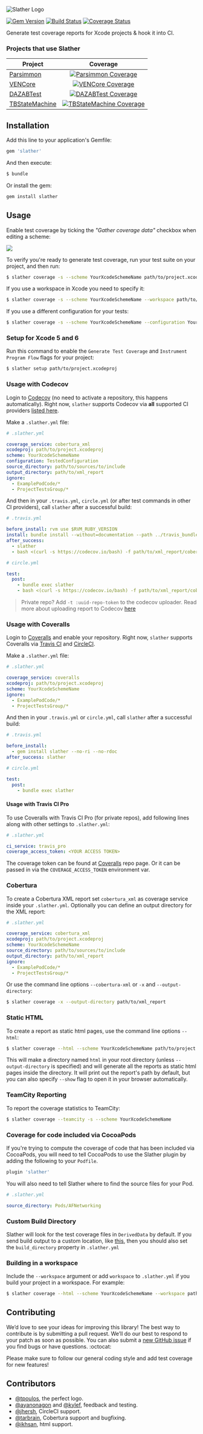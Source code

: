 

![Slather Logo](https://raw.githubusercontent.com/SlatherOrg/slather/master/docs/logo.jpg)

[![Gem Version](https://badge.fury.io/rb/slather.svg)](http://badge.fury.io/rb/slather)
[![Build Status](https://travis-ci.org/SlatherOrg/slather.svg?branch=master)](https://travis-ci.org/SlatherOrg/slather)
[![Coverage Status](https://coveralls.io/repos/SlatherOrg/slather/badge.svg?branch=master)](https://coveralls.io/r/SlatherOrg/slather?branch=master)

Generate test coverage reports for Xcode projects & hook it into CI.

### Projects that use Slather

| Project | Coverage |
| ------- |:--------:|
| [Parsimmon](https://github.com/ayanonagon/Parsimmon) | [![Parsimmon Coverage](https://coveralls.io/repos/ayanonagon/Parsimmon/badge.svg?branch=master)](https://coveralls.io/r/ayanonagon/Parsimmon?branch=master) |
| [VENCore](https://github.com/venmo/VENCore) | [![VENCore Coverage](https://coveralls.io/repos/venmo/VENCore/badge.svg?branch=master)](https://coveralls.io/r/venmo/VENCore?branch=master) |
| [DAZABTest](https://github.com/dasmer/DAZABTest) | [![DAZABTest Coverage](https://coveralls.io/repos/dasmer/DAZABTest/badge.svg?branch=master)](https://coveralls.io/r/dasmer/DAZABTest?branch=master) |
| [TBStateMachine](https://github.com/tarbrain/TBStateMachine) | [![TBStateMachine Coverage](https://coveralls.io/repos/tarbrain/TBStateMachine/badge.svg?branch=master)](https://coveralls.io/r/tarbrain/TBStateMachine?branch=master) |

## Installation

Add this line to your application's Gemfile:

```ruby
gem 'slather'
```

And then execute:

```sh
$ bundle
```

Or install the gem:

```sh
gem install slather
```

## Usage

Enable test coverage by ticking the *"Gather coverage data"* checkbox when editing a scheme:

![](README_Images/test_scheme.png)

To verify you're ready to generate test coverage, run your test suite on your project, and then run:

```sh
$ slather coverage -s --scheme YourXcodeSchemeName path/to/project.xcodeproj
```

If you use a workspace in Xcode you need to specify it: 

```sh
$ slather coverage -s --scheme YourXcodeSchemeName --workspace path/to/workspace.xcworkspace path/to/project.xcodeproj
```

If you use a different configuration for your tests: 

```sh
$ slather coverage -s --scheme YourXcodeSchemeName --configuration YourBuildConfigurationName path/to/project.xcodeproj
```

### Setup for Xcode 5 and 6

Run this command to enable the `Generate Test Coverage` and `Instrument Program Flow` flags for your project:

```sh
$ slather setup path/to/project.xcodeproj
```

### Usage with Codecov

Login to [Codecov](https://codecov.io/) (no need to activate a repository, this happens automatically). Right now, `slather` supports Codecov via **all** supported CI providers [listed here](https://github.com/codecov/codecov-bash#ci-providers).

Make a `.slather.yml` file:

```yml
# .slather.yml

coverage_service: cobertura_xml
xcodeproj: path/to/project.xcodeproj
scheme: YourXcodeSchemeName
configuration: TestedConfiguration
source_directory: path/to/sources/to/include
output_directory: path/to/xml_report
ignore:
  - ExamplePodCode/*
  - ProjectTestsGroup/*
```

And then in your `.travis.yml`, `circle.yml` (or after test commands in other CI providers), call `slather` after a successful build:

```yml
# .travis.yml

before_install: rvm use $RVM_RUBY_VERSION
install: bundle install --without=documentation --path ../travis_bundle_dir
after_success: 
  - slather
  - bash <(curl -s https://codecov.io/bash) -f path/to/xml_report/cobertura.xml -X coveragepy -X gcov -X xcode
```

```yml
# circle.yml

test:
  post:
    - bundle exec slather
    - bash <(curl -s https://codecov.io/bash) -f path/to/xml_report/cobertura.xml -X coveragepy -X gcov -X xcode
```

> Private repo? Add `-t :uuid-repo-token` to the codecov uploader. Read more about uploading report to Codecov [here](https://github.com/codecov/codecov-bash)

### Usage with Coveralls

Login to [Coveralls](https://coveralls.io/) and enable your repository. Right now, `slather` supports Coveralls via [Travis CI](https://travis-ci.org) and [CircleCI](https://circleci.com).

Make a `.slather.yml` file:

```yml
# .slather.yml

coverage_service: coveralls
xcodeproj: path/to/project.xcodeproj
scheme: YourXcodeSchemeName
ignore:
  - ExamplePodCode/*
  - ProjectTestsGroup/*
```

And then in your `.travis.yml` or `circle.yml`, call `slather` after a successful build:

```yml
# .travis.yml

before_install:
  - gem install slather --no-ri --no-rdoc
after_success: slather
```

```yml
# circle.yml

test:
  post:
    - bundle exec slather

```

#### Usage with Travis CI Pro

To use Coveralls with Travis CI Pro (for private repos), add following lines along with other settings to `.slather.yml`:

```yml
# .slather.yml

ci_service: travis_pro
coverage_access_token: <YOUR ACCESS TOKEN>
```

The coverage token can be found at [Coveralls](https://coveralls.io/) repo page. Or it can be passed in via the `COVERAGE_ACCESS_TOKEN` environment var.

### Cobertura

To create a Cobertura XML report set `cobertura_xml` as coverage service inside your `.slather.yml`. Optionally you can define an output directory for the XML report:

```yml
# .slather.yml

coverage_service: cobertura_xml
xcodeproj: path/to/project.xcodeproj
scheme: YourXcodeSchemeName
source_directory: path/to/sources/to/include
output_directory: path/to/xml_report
ignore:
  - ExamplePodCode/*
  - ProjectTestsGroup/*
```

Or use the command line options `--cobertura-xml` or `-x` and `--output-directory`:

```sh
$ slather coverage -x --output-directory path/to/xml_report
```

### Static HTML

To create a report as static html pages, use the command line options `--html`:

```sh
$ slather coverage --html --scheme YourXcodeSchemeName path/to/project.xcodeproj
```

This will make a directory named `html` in your root directory (unless `--output-directory` is specified) and will generate all the reports as static html pages inside the directory. It will print out the report's path by default, but you can also specify `--show` flag to open it in your browser automatically.

### TeamCity Reporting

To report the coverage statistics to TeamCity:

```sh
$ slather coverage --teamcity -s --scheme YourXcodeSchemeName
```

### Coverage for code included via CocoaPods

If you're trying to compute the coverage of code that has been included via
CocoaPods, you will need to tell CocoaPods to use the Slather plugin by
adding the following to your `Podfile`.

```ruby
plugin 'slather'
```

You will also need to tell Slather where to find the source files for your Pod.

```yml
# .slather.yml

source_directory: Pods/AFNetworking
```

### Custom Build Directory

Slather will look for the test coverage files in `DerivedData` by default. If you send build output to a custom location, like [this](https://github.com/erikdoe/ocmock/blob/7f4d22b38eedf1bb9a12ab1591ac0a5d436db61a/Tools/travis.sh#L12), then you should also set the `build_directory` property in `.slather.yml`

### Building in a workspace

Include the `--workspace` argument or add `workspace` to `.slather.yml` if you build your project in a workspace. For example:

```sh
$ slather coverage --html --scheme YourXcodeSchemeName --workspace path/to/workspace.xcworkspace path/to/project.xcodeproj
```

## Contributing

We’d love to see your ideas for improving this library! The best way to contribute is by submitting a pull request. We’ll do our best to respond to your patch as soon as possible. You can also submit a [new GitHub issue](https://github.com/SlatherOrg/slather/issues/new) if you find bugs or have questions. :octocat:

Please make sure to follow our general coding style and add test coverage for new features!

## Contributors

* [@tpoulos](https://github.com/tpoulos), the perfect logo.
* [@ayanonagon](https://github.com/ayanonagon) and [@kylef](https://github.com/kylef), feedback and testing.
* [@jhersh](https://github.com/jhersh), CircleCI support.
* [@tarbrain](https://github.com/tarbrain), Cobertura support and bugfixing.
* [@ikhsan](https://github.com/ikhsan), html support.
